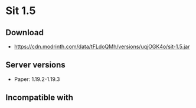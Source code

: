 # Sit 1.5

## Download
- https://cdn.modrinth.com/data/tFLdoQMh/versions/uqjOGK4o/sit-1.5.jar

## Server versions
- Paper: 1.19.2-1.19.3

## Incompatible with